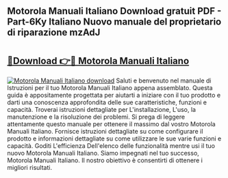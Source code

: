 ## Motorola Manuali Italiano Download gratuit PDF - Part-6Ky Italiano Nuovo manuale del proprietario di riparazione mzAdJ

# <h2><a href="http://dfafl5.blite.top/?on=Motorola+Manuali+Italiano">🔗Download 👉🔴 Motorola Manuali Italiano</a></h2>

[![Motorola Manuali Italiano download](https://i.imgur.com/lujVjoI.png)](http://dfafl5.blite.top/?on=Motorola+Manuali+Italiano)
Saluti e benvenuto nel manuale di Istruzioni per il tuo Motorola Manuali Italiano appena assemblato. Questa guida è appositamente progettata per aiutarti a iniziare con il tuo prodotto e darti una conoscenza approfondita delle sue caratteristiche, funzioni e capacità. Troverai istruzioni dettagliate per L'installazione, L'uso, la manutenzione e la risoluzione dei problemi. Si prega di leggere attentamente questo manuale per ottenere il massimo dal vostro Motorola Manuali Italiano. Fornisce istruzioni dettagliate su come configurare il prodotto e informazioni dettagliate su come utilizzare le sue varie funzioni e capacità. Goditi L'efficienza Dell'elenco delle funzionalità mentre usi il tuo nuovo Motorola Manuali Italiano. Siamo impegnati nel tuo successo, Motorola Manuali Italiano. Il nostro obiettivo è consentirti di ottenere i migliori risultati.
